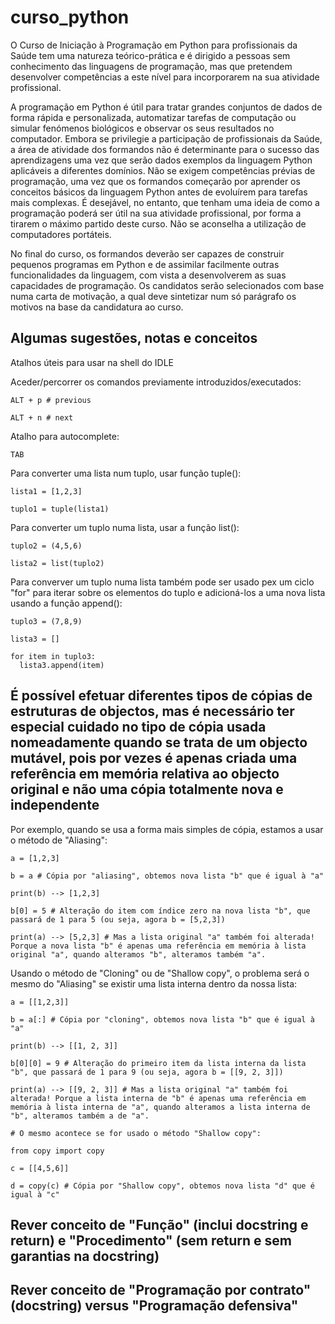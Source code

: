 # curso_python

O Curso de Iniciação à Programação em Python para profissionais da Saúde tem uma natureza teórico-prática e é dirigido a pessoas sem conhecimento das linguagens de programação, mas que pretendem desenvolver competências a este nível para incorporarem na sua atividade profissional.

A programação em Python é útil para tratar grandes conjuntos de dados de forma rápida e personalizada, automatizar tarefas de computação ou simular fenómenos biológicos e observar os seus resultados no computador. Embora se privilegie a participação de profissionais da Saúde, a área de atividade dos formandos não é determinante para o sucesso das aprendizagens uma vez que serão dados exemplos da linguagem Python aplicáveis a diferentes domínios. Não se exigem competências prévias de programação, uma vez que os formandos começarão por aprender os conceitos básicos da linguagem Python antes de evoluírem para tarefas mais complexas.  É desejável, no entanto, que tenham uma ideia de como a programação poderá ser útil na sua atividade profissional, por forma a tirarem o máximo partido deste curso. Não se aconselha a utilização de computadores portáteis. 

No final do curso, os formandos deverão ser capazes de construir pequenos programas em Python e de assimilar facilmente outras funcionalidades da linguagem, com vista a desenvolverem as suas capacidades de programação. Os candidatos serão selecionados com base numa carta de motivação, a qual deve sintetizar num só parágrafo os motivos na base da candidatura ao curso.

## Algumas sugestões, notas e conceitos

Atalhos úteis para usar na shell do IDLE

Aceder/percorrer os comandos previamente introduzidos/executados:

```
ALT + p # previous

ALT + n # next
```

Atalho para autocomplete:
```
TAB
```

Para converter uma lista num tuplo, usar função tuple():

```
lista1 = [1,2,3]

tuplo1 = tuple(lista1)
```

Para converter um tuplo numa lista, usar a função list():
```
tuplo2 = (4,5,6)

lista2 = list(tuplo2)
```

Para converver um tuplo numa lista também pode ser usado pex um ciclo "for" para iterar sobre os elementos do tuplo e adicioná-los a uma nova lista usando a função append():

```
tuplo3 = (7,8,9)

lista3 = []

for item in tuplo3:
  lista3.append(item)
```


## É possível efetuar diferentes tipos de cópias de estruturas de objectos, mas é necessário ter especial cuidado no tipo de cópia usada nomeadamente quando se trata de um objecto mutável, pois por vezes é apenas criada uma referência em memória relativa ao objecto original e não uma cópia totalmente nova e independente

Por exemplo, quando se usa a forma mais simples de cópia, estamos a usar o método de "Aliasing":

```
a = [1,2,3]

b = a # Cópia por "aliasing", obtemos nova lista "b" que é igual à "a"

print(b) --> [1,2,3]

b[0] = 5 # Alteração do item com índice zero na nova lista "b", que passará de 1 para 5 (ou seja, agora b = [5,2,3])

print(a) --> [5,2,3] # Mas a lista original "a" também foi alterada! Porque a nova lista "b" é apenas uma referência em memória à lista original "a", quando alteramos "b", alteramos também "a".
```

Usando o método de "Cloning" ou de "Shallow copy", o problema será o mesmo do "Aliasing" se existir uma lista interna dentro da nossa lista:

```
a = [[1,2,3]]

b = a[:] # Cópia por "cloning", obtemos nova lista "b" que é igual à "a"

print(b) --> [[1, 2, 3]]

b[0][0] = 9 # Alteração do primeiro item da lista interna da lista "b", que passará de 1 para 9 (ou seja, agora b = [[9, 2, 3]])

print(a) --> [[9, 2, 3]] # Mas a lista original "a" também foi alterada! Porque a lista interna de "b" é apenas uma referência em memória à lista interna de "a", quando alteramos a lista interna de "b", alteramos também a de "a".

# O mesmo acontece se for usado o método "Shallow copy":

from copy import copy

c = [[4,5,6]]

d = copy(c) # Cópia por "Shallow copy", obtemos nova lista "d" que é igual à "c"

```

## Rever conceito de "Função" (inclui docstring e return) e "Procedimento" (sem return e sem garantias na docstring)

## Rever conceito de "Programação por contrato" (docstring) versus "Programação defensiva"


